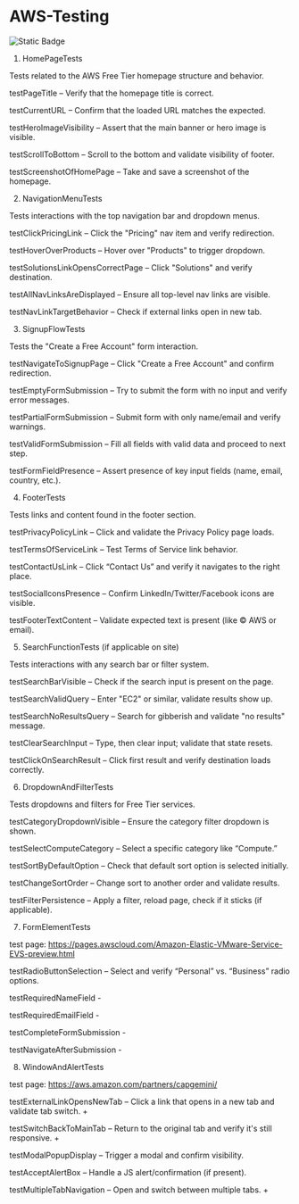 # AWS-Testing 
![Static Badge](https://img.shields.io/badge/license-MIT-crimson)

1. HomePageTests

Tests related to the AWS Free Tier homepage structure and behavior.

testPageTitle – Verify that the homepage title is correct.

testCurrentURL – Confirm that the loaded URL matches the expected.

testHeroImageVisibility – Assert that the main banner or hero image is visible.

testScrollToBottom – Scroll to the bottom and validate visibility of footer.

testScreenshotOfHomePage – Take and save a screenshot of the homepage.

2. NavigationMenuTests

Tests interactions with the top navigation bar and dropdown menus.

testClickPricingLink – Click the "Pricing" nav item and verify redirection.

testHoverOverProducts – Hover over "Products" to trigger dropdown.

testSolutionsLinkOpensCorrectPage – Click "Solutions" and verify destination.

testAllNavLinksAreDisplayed – Ensure all top-level nav links are visible.

testNavLinkTargetBehavior – Check if external links open in new tab.

3. SignupFlowTests

Tests the "Create a Free Account" form interaction.

testNavigateToSignupPage – Click "Create a Free Account" and confirm redirection.

testEmptyFormSubmission – Try to submit the form with no input and verify error messages.

testPartialFormSubmission – Submit form with only name/email and verify warnings.

testValidFormSubmission – Fill all fields with valid data and proceed to next step.

testFormFieldPresence – Assert presence of key input fields (name, email, country, etc.).

4. FooterTests

Tests links and content found in the footer section.

testPrivacyPolicyLink – Click and validate the Privacy Policy page loads.

testTermsOfServiceLink – Test Terms of Service link behavior.

testContactUsLink – Click “Contact Us” and verify it navigates to the right place.

testSocialIconsPresence – Confirm LinkedIn/Twitter/Facebook icons are visible.

testFooterTextContent – Validate expected text is present (like © AWS or email).

5. SearchFunctionTests (if applicable on site)

Tests interactions with any search bar or filter system.

testSearchBarVisible – Check if the search input is present on the page.

testSearchValidQuery – Enter "EC2" or similar, validate results show up.

testSearchNoResultsQuery – Search for gibberish and validate "no results" message.

testClearSearchInput – Type, then clear input; validate that state resets.

testClickOnSearchResult – Click first result and verify destination loads correctly.

6. DropdownAndFilterTests

Tests dropdowns and filters for Free Tier services.

testCategoryDropdownVisible – Ensure the category filter dropdown is shown.

testSelectComputeCategory – Select a specific category like “Compute.”

testSortByDefaultOption – Check that default sort option is selected initially.

testChangeSortOrder – Change sort to another order and validate results.

testFilterPersistence – Apply a filter, reload page, check if it sticks (if applicable).

7. FormElementTests

test page: https://pages.awscloud.com/Amazon-Elastic-VMware-Service-EVS-preview.html

testRadioButtonSelection – Select and verify “Personal” vs. “Business” radio options.

testRequiredNameField -

testRequiredEmailField -

testCompleteFormSubmission -

testNavigateAfterSubmission -


8. WindowAndAlertTests

test page: https://aws.amazon.com/partners/capgemini/

testExternalLinkOpensNewTab – Click a link that opens in a new tab and validate tab switch. +

testSwitchBackToMainTab – Return to the original tab and verify it's still responsive. +

testModalPopupDisplay – Trigger a modal and confirm visibility.

testAcceptAlertBox – Handle a JS alert/confirmation (if present).

testMultipleTabNavigation – Open and switch between multiple tabs. +

